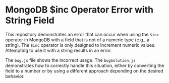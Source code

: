 # MongoDB $inc Operator Error with String Field

This repository demonstrates an error that can occur when using the `$inc` operator in MongoDB with a field that is not of a numeric type (e.g., a string).  The `$inc` operator is only designed to increment numeric values. Attempting to use it with a string results in an error.

The `bug.js` file shows the incorrect usage. The `bugSolution.js` demonstrates how to correctly handle this situation, either by converting the field to a number or by using a different approach depending on the desired behavior.

